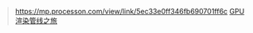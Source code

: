 

> https://mp.processon.com/view/link/5ec33e0ff346fb690701ff6c
[GPU渲染管线之旅](https://www.zhihu.com/column/c_1265245746099941376)

